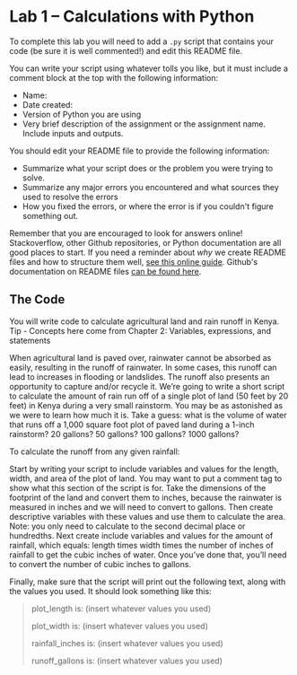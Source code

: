 # Lab 1 – Calculations with Python
To complete this lab you will need to add a `.py` script that contains your code (be sure it is well commented!) and edit this README file.

You can write your script using whatever tolls you like, but it must include a comment block at the top with the following information:
- Name:
- Date created:
- Version of Python you are using
- Very brief description of the assignment or the assignment name. Include inputs and outputs.

You should edit your README file to provide the following information:
- Summarize what your script does or the problem you were trying to solve.
- Summarize any major errors you encountered and what sources they used to resolve the errors
- How you fixed the errors, or where the error is if you couldn't figure something out.

Remember that you are encouraged to look for answers online! Stackoverflow, other Github repositories, or Python documentation are all good places to start. If you need a reminder about *why* we create README files and how to structure them well, [see this online guide](https://www.makeareadme.com/). Github's documentation on README files [can be found here](https://docs.github.com/en/github/creating-cloning-and-archiving-repositories/about-readmes).

## The Code
You will write code to calculate agricultural land and rain runoff in Kenya.
Tip - Concepts here come from Chapter 2: Variables, expressions, and statements

When agricultural land is paved over, rainwater cannot be absorbed as easily, resulting in the runoff of rainwater. In some cases, this runoff can lead to increases in flooding or landslides. The runoff also presents an opportunity to capture and/or recycle it. We’re going to write a short script to calculate the amount of rain run off of a single plot of land (50 feet by 20 feet) in Kenya during a very small rainstorm. You may be as astonished as we were to learn how much it is. Take a guess: what is the volume of water that runs off a 1,000 square foot plot of paved land during a 1-inch rainstorm? 20 gallons? 50 gallons? 100 gallons? 1000 gallons?

To calculate the runoff from any given rainfall:

Start by writing your script to include variables and values for the length, width, and area of the plot of land. You may want to put a comment tag to show what this section of the script is for. Take the dimensions of the footprint of the land and convert them to inches, because the rainwater is measured in inches and we will need to convert to gallons. Then create descriptive variables with these values and use them to calculate the area. Note: you only need to calculate to the second decimal place or hundredths. Next create include variables and values for the amount of rainfall, which equals: length times width times the number of inches of rainfall to get the cubic inches of water. Once you’ve done that, you’ll need to convert the number of cubic inches to gallons.

Finally, make sure that the script will print out the following text, along with the values you used. It should look something like this:

> plot_length is: (insert whatever values you used)
>
> plot_width is:  (insert whatever values you used)
>
> rainfall_inches is:  (insert whatever values you used)
>
> runoff_gallons is:  (insert whatever values you used)

